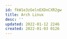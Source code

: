 ```yaml
---
id: fkW1e3zGelnEXDnCXR2gw
title: Arch Linux
desc: ''
updated: 2022-01-12 2246
created: 2022-01-03 0126
---
```


